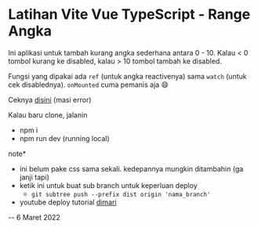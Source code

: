 # Latihan Vite Vue TypeScript - Range Angka

Ini aplikasi untuk tambah kurang angka sederhana antara 0 - 10. Kalau < 0 tombol kurang ke disabled, kalau > 10 tombol tambah ke disabled.

Fungsi yang dipakai ada `ref` (untuk angka reactivenya) sama `watch` (untuk cek disablednya). `onMounted` cuma pemanis aja :smile:

Ceknya [disini](https://ken-diva.github.io/vite-range-angka/) (masi error)

Kalau baru clone, jalanin
- npm i
- npm run dev (running local)

note* 
- ini belum pake css sama sekali. kedepannya mungkin ditambahin (ga janji tapi)
- ketik ini untuk buat sub branch untuk keperluan deploy
  - `git subtree push --prefix dist origin 'nama_branch'`
- youtube deploy tutorial [dimari](https://www.youtube.com/watch?v=yo2bMGnIKE8)

-- 6 Maret 2022